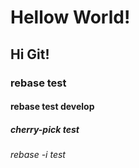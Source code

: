 # Hellow World!
## Hi Git!
### rebase test
#### rebase test develop
##### cherry-pick test
###### rebase -i test 